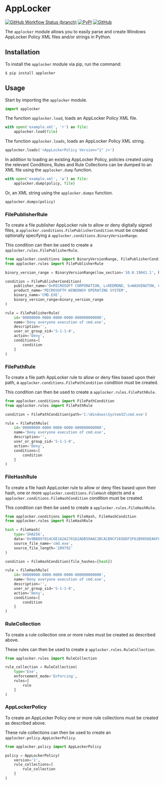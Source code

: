 # AppLocker

[![GitHub Workflow Status (branch)](https://img.shields.io/github/actions/workflow/status/liamsennitt/applocker/build.yml?branch=main)](https://github.com/liamsennitt/applocker/actions/workflows/build.yml)
[![PyPI](https://img.shields.io/pypi/v/applocker)](https://pypi.org/project/applocker/)
[![GitHub](https://img.shields.io/github/license/LiamSennitt/applocker)](LICENSE)

The `applocker` module allows you to easily parse and create Windows AppLocker Policy XML files and/or strings in Python.

## Installation

To install the `applocker` module via pip, run the command:

```console
$ pip install applocker
```

## Usage

Start by importing the `applocker` module.

```python
import applocker
```

The function `applocker.load`, loads an AppLocker Policy XML file.

```python
with open('example.xml', 'r') as file:
    applocker.load(file)
```

The function `applocker.loads`, loads an AppLocker Policy XML string.

```python
applocker.loads('<AppLockerPolicy Version="1" />')
```

In addition to loading an existing AppLocker Policy, policies created using the relevant Conditions, Rules and Rule Collections can be dumped to an XML file using the `applocker.dump` function.

```python
with open('example.xml', 'w') as file:
    applocker.dump(policy, file)
```

Or, an XML string using the `applocker.dumps` function.

```python
applocker.dumps(policy)
```

### FilePublisherRule

To create a file publisher AppLocker rule to allow or deny digitally signed files, a `applocker.conditions.FilePublisherCondition` must be created optionally specifying a `applocker.conditions.BinaryVersionRange`.

This condition can then be used to create a `applocker.rules.FilePublisherRule`.

```python
from applocker.conditions import BinaryVersionRange, FilePublisherCondition
from applocker.rules import FilePublisherRule

binary_version_range = BinaryVersionRange(low_section='10.0.19041.1', high_section='10.0.19041.1')

condition = FilePublisherCondition(
    publisher_name='O=MICROSOFT CORPORATION, L=REDMOND, S=WASHINGTON, C=US',
    product_name='MICROSOFT® WINDOWS® OPERATING SYSTEM',
    binary_name='CMD.EXE',
    binary_version_range=binary_version_range
)

rule = FilePublisherRule(
    id='00000000-0000-0000-0000-000000000000',
    name='Deny everyone execution of cmd.exe',
    description='',
    user_or_group_sid='S-1-1-0',
    action='Deny',
    conditions=[
        condition
    ]
)
```

### FilePathRule

To create a file path AppLocker rule to allow or deny files based upon their path, a `applocker.conditions.FilePathCondition` condition must be created.

This condition can then be used to create a `applocker.rules.FilePathRule`.

```python
from applocker.conditions import FilePathCondition
from applocker.rules import FilePathRule

condition = FilePathCondition(path='C:\Windows\System32\cmd.exe')

rule = FilePathRule(
    id='00000000-0000-0000-0000-000000000000',
    name='Deny everyone execution of cmd.exe',
    description='',
    user_or_group_sid='S-1-1-0',
    action='Deny',
    conditions=[
        condition
    ]
)
```

### FileHashRule

To create a file hash AppLocker rule to allow or deny files based upon their hash, one or more `applocker.conditions.FileHash` objects and a `applocker.conditions.FileHashCondition` condition must be created.

This condition can then be used to create a `applocker.rules.FileHashRule`.

```python
from applocker.conditions import FileHash, FileHashCondition
from applocker.rules import FileHashRule

hash = FileHash(
    type='SHA256',
    data='0x9BB897814C6E1A2A2701D2ADB59AAC2BCACB9CF265DDF3F61B9056EA6FFE04C7',
    source_file_name='cmd.exe',
    source_file_length='289792'
)

condition = FileHashCondition(file_hashes=[hash])

rule = FileHashRule(
    id='00000000-0000-0000-0000-000000000000',
    name='Deny everyone execution of cmd.exe',
    description='',
    user_or_group_sid='S-1-1-0',
    action='Deny',
    conditions=[
        condition
    ]
)
```

### RuleCollection

To create a rule collection one or more rules must be created as described above.

These rules can then be used to create a `applocker.rules.RuleCollection`.

```python
from applocker.rules import RuleCollection

rule_collection = RuleCollection(
    type='Exe',
    enforcement_mode='Enforcing',
    rules=[
        rule
    ]
)
```

### AppLockerPolicy

To create an AppLocker Policy one or more rule collections must be created as described above.

These rule collections can then be used to create an `applocker.policy.AppLockerPolicy`.

```python
from applocker.policy import AppLockerPolicy

policy = AppLockerPolicy(
    version='1',
    rule_collections=[
        rule_collection
    ]
)
```
